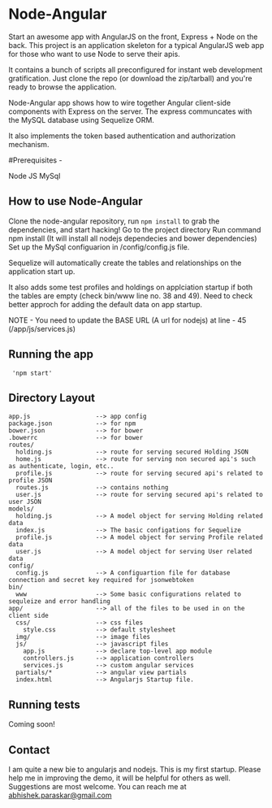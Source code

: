 # Node-Angular

Start an awesome app with AngularJS on the front, Express + Node on the back. This project is an application skeleton for a typical AngularJS web app for those who want to use Node to serve their apis.

It contains a bunch of scripts all preconfigured for instant web development gratification. Just clone the repo (or download the zip/tarball) and you're ready to browse the application.


Node-Angular app shows how to wire together Angular client-side components with Express on the server.
The express communcates with the MySQL database using Sequelize ORM.

It also implements the token based authentication and authorization mechanism.


#Prerequisites -

Node JS
MySql

## How to use Node-Angular

Clone the node-angular repository, run `npm install` to grab the dependencies, and start hacking!
Go to the project directory
Run command npm install (It will install all nodejs dependecies and bower dependencies)
Set up the MySql configuarion in /config/config.js file.

Sequelize will automatically create the tables and relationships on the application start up.

It also adds some test profiles and holdings on applciation startup if both the tables are empty (check bin/www line no. 38 and 49).
Need to check better approch for adding the default data on app startup.

NOTE - You need to update the BASE URL (A url for nodejs) at line - 45 (/app/js/services.js)

## Running the app
     
     'npm start'

## Directory Layout
    
    app.js              	--> app config
    package.json        	--> for npm
    bower.json         	 	--> for bower
    .bowerrc            	--> for bower
    routes/
      holding.js        	--> route for serving secured Holding JSON
      home.js               --> route for serving non secured api's such as authenticate, login, etc..
      profile.js            --> route for serving secured api's related to profile JSON
      routes.js            	--> contains nothing
   	  user.js            	--> route for serving secured api's related to user JSON
   	models/
      holding.js        	--> A model object for serving Holding related data
      index.js              --> The basic configations for Sequelize
      profile.js            --> A model object for serving Profile related data
   	  user.js            	--> A model object for serving User related data
   	config/
      config.js        		--> A configuartion file for database connection and secret key required for jsonwebtoken
    bin/
      www        			--> Some basic configurations related to sequleize and error handling
    app/            		--> all of the files to be used in on the client side
      css/              	--> css files
        style.css         	--> default stylesheet
      img/              	--> image files
      js/               	--> javascript files
        app.js          	--> declare top-level app module
        controllers.js  	--> application controllers
        services.js     	--> custom angular services
      partials/*			--> angular view partials
      index.html            --> Angularjs Startup file.



## Running tests

Coming soon!


## Contact
I am quite a new bie to angularjs and nodejs. This is my first startup. 
Please help me in improving the demo, it will be helpful for others as well.
Suggestions are most welcome.
You can reach me at abhishek.paraskar@gmail.com

